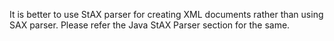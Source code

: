 It is better to use StAX parser for creating XML documents rather than using SAX parser. Please refer the Java StAX Parser section for the same.